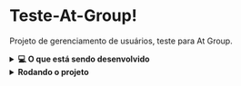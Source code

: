 # Teste-At-Group!

Projeto de gerenciamento de usuários, teste para At Group.

<details>
  <summary><strong>💻 O que está sendo desenvolvido</strong></summary><br />

  Um site CRUD (create/read/updade/delete) de usuários!
  Estou desenvolvendo uma API que consome/modifica um banco de dados relacional MySQL através de uma interface front-end com React. A aplicação também será capaz de salvar o histórico de logins em um banco de dados noSQL (mongoDB).

</details>

<details>
  <summary><strong>Rodando o projeto</strong></summary><br />

  1. Clone o repositório
      * `git clone https://github.com/gabrielpriss/teste-at-group.git`.
    * Entre na pasta do repositório:
      * `cd teste-at-group`

  2. Instale as dependências (no diretório 'client' e também no diretório 'server')
    * `cd client`
    * `npm install`
    * `cd ..`
    * `cd server`
    * `npm install`
  
  3. Variáveis de ambiente
    
 - Você precisa configurar as variáveis de ambiente do MySQL  
  `/server/.env`

  - É essencial configurar essas variáveis no arquivo acima:**
	* `MYSQL_HOST=`;
	* `MYSQL_USER=`;
    * `MYSQL_PASSWORD=`;
	* `MYSQL_DATABASE=teste_at_group`;

  - É essencial utilizar a porta 3001 para o backend:**

  4. Iniciar os serviços MySQL
	* `exemplo`
	* sudo service mysql start
  	* sudo service docker start

  5. Prepare o banco de dados - Rode a QUERY fornecida no arquivo './server/teste_at_group.sql' para gerar o banco de dados com a tabela e um usuário inicial.

  6. Iniciar a aplicação - no diretório './teste_at_group/server' rode o script responsável por iniciar o front e o back-end
    * `npm start`

</details>

